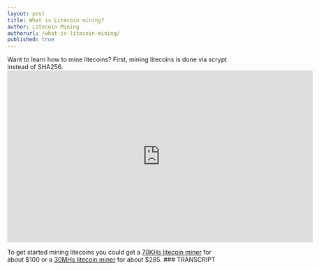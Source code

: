 ```yaml
---
layout: post
title: What is Litecoin mining?
author: Litecoin Mining
authorurl: /what-is-litecoin-mining/
published: true
---
```



<p>Want to learn how to mine litecoins? First, mining litecoins is done via scrypt instead of SHA256.
<iframe width="700" height="394" src="https://www.youtube.com/embed/tf3s-zBTNoQ" frameborder="0" allowfullscreen></iframe>
<p>To get started mining litecoins you could get a <a href="http://www.runtogold.com/70khslitecoinminer">70KHs litecoin miner</a> for about $100 or a <a href="http://www.runtogold.com/30mhslitecoinminer">30MHs litecoin miner</a> for about $285.
### TRANSCRIPT